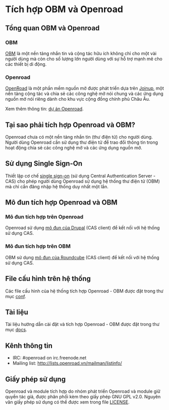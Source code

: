 # Tích hợp OBM và Openroad

## Tổng quan OBM và Openroad
### OBM

[OBM](http://www.obm.org) là một nền tảng nhắn tin và cộng tác hữu ích không chỉ cho một vài người dùng mà còn cho số lượng lớn người dùng với sự hỗ trợ mạnh mẽ cho các thiết bị di động.

### Openroad

[OpenRoad](http://openroad.vn/) là một phần mềm nguồn mở được phát triển dựa trên [Joinup](https://joinup.ec.europa.eu/), một nền tảng cộng tác và chia sẻ các công nghệ mở nói chung và các ứng dụng nguồn mở nói riêng dành cho khu vực cộng đồng chính phủ Châu Âu.

Xem thêm thông tin: [dự án Openroad](https://github.com/Openroadvietnam/openroad).

## Tại sao phải tích hợp Openroad và OBM?

Openroad chưa có một nền tảng nhắn tin (thư điện tử) cho người dùng. Người dùng Openroad cần sử dụng thư điện tử để trao đổi thông tin trong hoạt động chia sẻ các công nghệ mở và các ứng dụng nguồn mở.

## Sử dụng Single Sign-On

Thiết lập cơ chế [single sign-on](http://en.wikipedia.org/wiki/Single_sign-on) (sử dụng Central Authentication Server - CAS) cho phép người dùng Openroad sử dụng hệ thống thư điện tử (OBM) mà chỉ cần đăng nhập hệ thống duy nhất một lần.

## Mô đun tích hợp Openroad và OBM
### Mô đun tích hợp trên Openroad

Openroad sử dụng [mô đun của Drupal](https://drupal.org/project/cas_services) (CAS client) để kết nối với hệ thống sử dụng CAS.

### Mô đun tích hợp trên OBM

OBM sử dụng [mô đun của Roundcube](http://code.google.com/p/rc-cas-plugin/) (CAS client) để kết nối với hệ thống sử dụng CAS.

## File cấu hình trên hệ thống

Các file cấu hình của hệ thống tích hợp Openroad - OBM được đặt trong thư mục [conf](conf).

## Tài liệu

Tài liệu hướng dẫn cài đặt và tích hợp Openroad - OBM được đặt trong thư mục [docs](docs).

## Kênh thông tin

* IRC: #openroad on irc.freenode.net
* Mailing list: http://lists.openroad.vn/mailman/listinfo/

## Giấy phép sử dụng

Openroad và module tích hợp do nhóm phát triển Openroad và module giữ quyền tác giả, được phân phối kèm theo giấy phép GNU GPL v2.0. Nguyên văn giấy phép sử dụng có thể được xem trong file [LICENSE](LICENSE).
